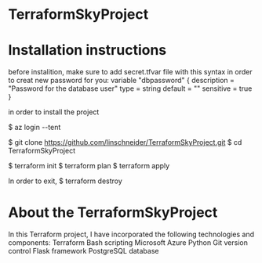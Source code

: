 # TerraformSkyProject
# Installation instructions
before instalition,
make sure to add secret.tfvar file with this syntax in order to creat new password for you:
variable "dbpassword" {
  description = "Password for the database user"
  type        = string
  default     = "<password you choose>"
  sensitive = true
}

in order to install the project 

$ az login --tent <your azure subsciption>

$ git clone https://github.com/linschneider/TerraformSkyProject.git
$ cd TerraformSkyProject

$ terraform init
$ terraform plan 
$ terraform apply

In order to exit, 
$ terraform destroy


# About the TerraformSkyProject
In this Terraform project, I have incorporated the following technologies and components:
Terraform
Bash scripting
Microsoft Azure
Python
Git version control
Flask framework
PostgreSQL database



